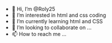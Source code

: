 - 👋 Hi, I’m @Roly25
- 👀 I’m interested in html and css coding
- 🌱 I’m currently learning html and CSS
- 💞️ I’m looking to collaborate on ...
- 📫 How to reach me ...

<!---
Roly25/Roly25 is a ✨ special ✨ repository because its `README.md` (this file) appears on your GitHub profile.
You can click the Preview link to take a look at your changes.
--->
